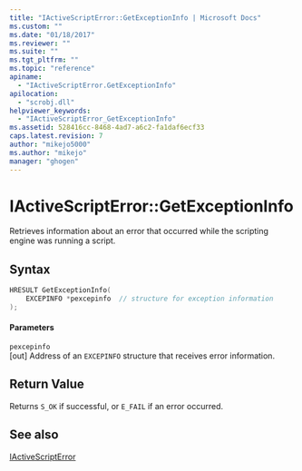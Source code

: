 ```yaml
---
title: "IActiveScriptError::GetExceptionInfo | Microsoft Docs"
ms.custom: ""
ms.date: "01/18/2017"
ms.reviewer: ""
ms.suite: ""
ms.tgt_pltfrm: ""
ms.topic: "reference"
apiname: 
  - "IActiveScriptError.GetExceptionInfo"
apilocation: 
  - "scrobj.dll"
helpviewer_keywords: 
  - "IActiveScriptError_GetExceptionInfo"
ms.assetid: 528416cc-8468-4ad7-a6c2-fa1daf6ecf33
caps.latest.revision: 7
author: "mikejo5000"
ms.author: "mikejo"
manager: "ghogen"
---
```

# IActiveScriptError::GetExceptionInfo
Retrieves information about an error that occurred while the scripting engine was running a script.  
  
## Syntax  
  
```cpp
HRESULT GetExceptionInfo(  
    EXCEPINFO *pexcepinfo  // structure for exception information  
);  
```  
  
#### Parameters  
 `pexcepinfo`  
 [out] Address of an `EXCEPINFO` structure that receives error information.  
  
## Return Value  
 Returns `S_OK` if successful, or `E_FAIL` if an error occurred.  
  
## See also  
 [IActiveScriptError](../../winscript/reference/iactivescripterror.md)